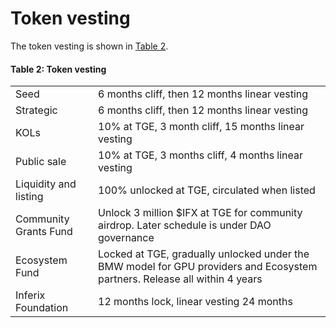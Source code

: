 # Token vesting

The token vesting is shown in [Table 2](#tab_token_vesting).

#### Table 2: Token vesting <a id="tab_token_vesting"></a>

|    |    |
| -- | -- |
| Seed | 6 months cliff, then 12 months linear vesting |
| Strategic | 6 months cliff, then 12 months linear vesting |
| KOLs | 10\% at TGE, 3 month cliff, 15 months linear vesting |
| Public sale | 10\% at TGE, 3 months cliff, 4 months linear vesting |
| Liquidity and listing | 100\% unlocked at TGE, circulated when listed |
| Community Grants Fund | Unlock 3 million \$IFX at TGE for community airdrop. Later schedule is under DAO governance |
| Ecosystem Fund | Locked at TGE, gradually unlocked under the BMW model for GPU providers and Ecosystem partners. Release all within 4 years |
| Inferix Foundation | 12 months lock, linear vesting 24 months |
